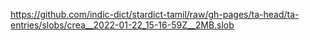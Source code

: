 https://github.com/indic-dict/stardict-tamil/raw/gh-pages/ta-head/ta-entries/slobs/crea__2022-01-22_15-16-59Z__2MB.slob  
